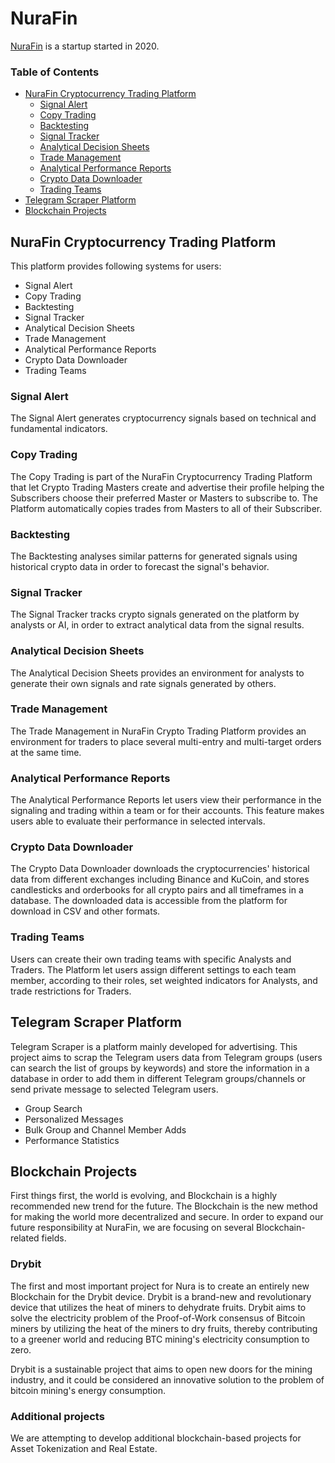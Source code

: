 # NuraFin
[NuraFin](https://nurafin.com/) is a startup started in 2020.

### Table of Contents
- [NuraFin Cryptocurrency Trading Platform](#nurafin-cryptocurrency-trading-platform)
  - [Signal Alert](#signal-alert)
  - [Copy Trading](#copy-trading)
  - [Backtesting](#backtesting)
  - [Signal Tracker](#signal-tracker)
  - [Analytical Decision Sheets](#analytical-decision-sheets)
  - [Trade Management](#trade-management)
  - [Analytical Performance Reports](#analytical-performance-reports)
  - [Crypto Data Downloader](#crypto-data-downloader)
  - [Trading Teams](#trading-teams)
- [Telegram Scraper Platform](#telegram-scraper-platform)
- [Blockchain Projects](#blockchain-projects)


## NuraFin Cryptocurrency Trading Platform
This platform provides following systems for users:
- Signal Alert
- Copy Trading
- Backtesting
- Signal Tracker
- Analytical Decision Sheets
- Trade Management
- Analytical Performance Reports
- Crypto Data Downloader
- Trading Teams

### Signal Alert
The Signal Alert generates cryptocurrency signals based on technical and fundamental indicators.

### Copy Trading
The Copy Trading is part of the NuraFin Cryptocurrency Trading Platform that let Crypto Trading Masters create and advertise their profile helping the Subscribers choose their preferred Master or Masters to subscribe to. The Platform automatically copies trades from Masters to all of their Subscriber.

### Backtesting
The Backtesting analyses similar patterns for generated signals using historical crypto data in order to forecast the signal's behavior.

### Signal Tracker 
The Signal Tracker tracks crypto signals generated on the platform by analysts or AI, in order to extract analytical data from the signal results.

### Analytical Decision Sheets
The Analytical Decision Sheets provides an environment for analysts to generate their own signals and rate signals generated by others.

### Trade Management
The Trade Management in NuraFin Crypto Trading Platform provides an environment for traders to place several multi-entry and multi-target orders at the same time.

### Analytical Performance Reports
The Analytical Performance Reports let users view their performance in the signaling and trading within a team or for their accounts. This feature makes users able to evaluate their performance in selected intervals.

### Crypto Data Downloader
The Crypto Data Downloader downloads the cryptocurrencies' historical data from different exchanges including Binance and KuCoin, and stores candlesticks and orderbooks for all crypto pairs and all timeframes in a database. The downloaded data is accessible from the platform for download in CSV and other formats.

### Trading Teams
Users can create their own trading teams with specific Analysts and Traders. The Platform let users assign different settings to each team member, according to their roles, set weighted indicators for Analysts, and trade restrictions for Traders.



## Telegram Scraper Platform
Telegram Scraper is a platform mainly developed for advertising. This project aims to scrap the Telegram users data from Telegram groups (users can search the list of groups by keywords) and store the information in a database in order to add them in different Telegram groups/channels or send private message to selected Telegram users.

- Group Search
- Personalized Messages
- Bulk Group and Channel Member Adds
- Performance Statistics



## Blockchain Projects

First things first, the world is evolving, and Blockchain is a highly recommended new trend for the future. The Blockchain is the new method for making the world more decentralized and secure. In order to expand our future responsibility at NuraFin, we are focusing on several Blockchain-related fields. 
 
 
### Drybit 
 
The first and most important project for Nura is to create an entirely new Blockchain for the Drybit device. Drybit is a brand-new and revolutionary device that utilizes the heat of miners to dehydrate fruits. Drybit aims to solve the electricity problem of the Proof-of-Work consensus of Bitcoin miners by utilizing the heat of the miners to dry fruits, thereby contributing to a greener world and reducing BTC mining's electricity consumption to zero.

Drybit is a sustainable project that aims to open new doors for the mining industry, and it could be considered an innovative solution to the problem of bitcoin mining's energy consumption. 
 
### Additional projects 
We are attempting to develop additional blockchain-based projects for Asset Tokenization and Real Estate.
